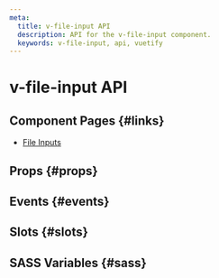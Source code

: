 ```yaml
---
meta:
  title: v-file-input API
  description: API for the v-file-input component.
  keywords: v-file-input, api, vuetify
---
```


# v-file-input API

<entry-ad />

## Component Pages {#links}

- [File Inputs](components/file-inputs)

## Props {#props}

<api-section name="v-file-input" section="props" />

## Events {#events}

<api-section name="v-file-input" section="events" />

## Slots {#slots}

<api-section name="v-file-input" section="slots" />

## SASS Variables {#sass}

<api-section name="v-file-input" section="sass" />

<backmatter />

